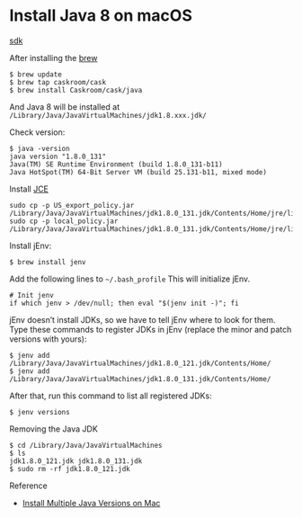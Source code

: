 Install Java 8 on macOS
=======================

[sdk](http://sdkman.io/sdks.html)

After installing the [brew](https://brew.sh/)
```
$ brew update
$ brew tap caskroom/cask
$ brew install Caskroom/cask/java
```
And Java 8 will be installed at `/Library/Java/JavaVirtualMachines/jdk1.8.xxx.jdk/`

Check version:
```
$ java -version 
java version "1.8.0_131"
Java(TM) SE Runtime Environment (build 1.8.0_131-b11)
Java HotSpot(TM) 64-Bit Server VM (build 25.131-b11, mixed mode)
```

Install [JCE](http://www.oracle.com/technetwork/java/javase/downloads/jce8-download-2133166.html)

```
sudo cp -p US_export_policy.jar /Library/Java/JavaVirtualMachines/jdk1.8.0_131.jdk/Contents/Home/jre/lib/security
sudo cp -p local_policy.jar /Library/Java/JavaVirtualMachines/jdk1.8.0_131.jdk/Contents/Home/jre/lib/security
```


Install jEnv:

```
$ brew install jenv
```

Add the following lines to `~/.bash_profile` This will initialize jEnv.

```
# Init jenv
if which jenv > /dev/null; then eval "$(jenv init -)"; fi
```

jEnv doesn’t install JDKs, so we have to tell jEnv where to look for them. Type these commands to register JDKs in jEnv (replace the minor and patch versions with yours):

```
$ jenv add /Library/Java/JavaVirtualMachines/jdk1.8.0_121.jdk/Contents/Home/
$ jenv add /Library/Java/JavaVirtualMachines/jdk1.8.0_131.jdk/Contents/Home/
```

After that, run this command to list all registered JDKs:

```
$ jenv versions
```

Removing the Java JDK
```
$ cd /Library/Java/JavaVirtualMachines
$ ls
jdk1.8.0_121.jdk jdk1.8.0_131.jdk
$ sudo rm -rf jdk1.8.0_121.jdk
```



Reference
* [Install Multiple Java Versions on Mac](http://davidcai.github.io/blog/posts/install-multiple-jdk-on-mac/)